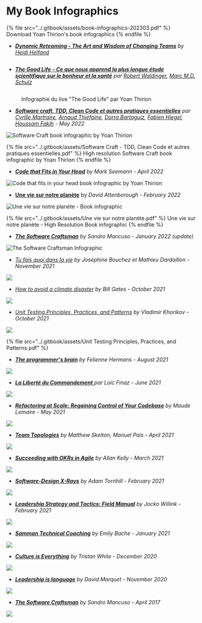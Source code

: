 # My Book Infographics

{% file src="../.gitbook/assets/book-infographics-202303.pdf" %}
Download Yoan Thirion's book infographics
{% endfile %}

* [_**Dynamic Reteaming - The Art and Wisdom of Changing Teams**_](https://www.oreilly.com/library/view/dynamic-reteaming-2nd/9781492061281/) _by_ [_Heidi Helfand_](https://www.heidihelfand.com)

<figure><img src="../.gitbook/assets/Dynamic Reteaming.webp" alt=""><figcaption></figcaption></figure>

* [_**The Good Life**_ _**- Ce que nous apprend la plus longue étude scientifique sur le bonheur et la santé**_](resources/book-notes/the-good-life.md) _par_ [_Robert Waldinger_](https://www.linkedin.com/in/robert-waldinger-90012169/)_,_ [_Marc M.D. Schulz_](https://www.linkedin.com/in/marc-schulz-20663222a/)

<figure><img src="../.gitbook/assets/The-Good-Life.webp" alt=""><figcaption><p>Infographie du live "The Good Life" par Yoan Thirion</p></figcaption></figure>

* [_**Software craft, TDD, Clean Code et autres pratiques essentielles**_](https://www.dunod.com/sciences-techniques/software-craft-tdd-clean-code-et-autres-pratiques-essentielles) _par_ [_Cyrille Martraire_](https://www.dunod.com/livres-cyrille-martraire)_,_ [_Arnaud Thiéfaine_](https://www.dunod.com/livres-arnaud-thiefaine)_,_ [_Dorra Bartaguiz_](https://www.dunod.com/livres-dorra-bartaguiz)_,_ [_Fabien Hiegel_](https://www.dunod.com/livres-fabien-hiegel)_,_ [_Houssam Fakih_](https://www.dunod.com/livres-houssam-fakih) _- May 2022_

![Software Craft book infographic by Yoan Thirion](../.gitbook/assets/Software-Craft-TDD\_-Clean-Code-et-autres-pratiques-essentielles.webp)

{% file src="../.gitbook/assets/Software Craft - TDD, Clean Code et autres pratiques essentielles.pdf" %}
High resolution Software Craft book infographic by Yoan Thirion
{% endfile %}

* [_**Code that Fits in Your Head**_](https://www.oreilly.com/library/view/code-that-fits/9780137464302/) _by Mark Seemann - April 2022_

![Code that fits in your head book infographic by Yoan Thirion](../.gitbook/assets/Code-that-fits-in-your-head.webp)

* [**Une vie sur notre planète**](https://editions.flammarion.com/une-vie-sur-notre-planete/9782080249616) by _David Attenborough - February 2022_

![Une vie sur notre planète - Book infographic](../.gitbook/assets/une-vie-sur-notre-planete.png)

{% file src="../.gitbook/assets/Une vie sur notre planète.pdf" %}
Une vie sur notre planète - High Resolution Book infographic
{% endfile %}

* [_**The Software Craftsman**_](https://www.goodreads.com/book/show/23215733-the-software-craftsman) _by Sandro Mancuso_ _-_ _January 2022 (update)_

![The Software Craftsman Infographic](../.gitbook/assets/The-Software-Craftsman.webp)

* [_Tu fais quoi dans la vie_](https://livre.fnac.com/a16126259/Matthieu-Dardaillon-Tu-fais-quoi-dans-la-vie) _by Joséphine Bouchez et Mathieu Dardaillon - November 2021_

![](../.gitbook/assets/Tu-fais-quoi-dans-la-vie.webp)

* [_How to avoid a climate disaster_](https://www.goodreads.com/book/show/52275335-how-to-avoid-a-climate-disaster) _by Bill Gates - October 2021_

![](<../.gitbook/assets/How to avoid a climate disaster.png>)

* [_Unit Testing Principles, Practices, and Patterns_](https://www.manning.com/books/unit-testing) _by Vladimir Khorikov - October 2021_

![](<../.gitbook/assets/Unit Testing Principles, Practices, and Patterns.png>)

{% file src="../.gitbook/assets/Unit Testing Principles, Practices, and Patterns.pdf" %}

* [_**The programmer's brain**_](https://yoan-thirion.gitbook.io/knowledge-base/xtrem-reading/resources/book-notes/the-programmers-brain) _by Felienne Hermans - August 2021_

![](<../.gitbook/assets/Programmers brain (1).png>)

* [_**La Liberté du Commandement**_ ](https://livre.fnac.com/a14046398/Loic-Finaz-La-liberte-du-commandement)_par Loïc Finaz - June 2021_

![](<../.gitbook/assets/La liberté du commandement (1).png>)

* [_**Refactoring at Scale: Regaining Control of Your Codebase**_](https://www.goodreads.com/book/show/53483751-refactoring-at-scale) _by Maude Lemaire - May 2021_

![](<../.gitbook/assets/Refactoring at scale (1).jpg>)

* [_**Team Topologies**_](https://www.goodreads.com/book/show/44135420-team-topologies) _by Matthew Skelton, Manuel Pais - April 2021_

![](<../.gitbook/assets/Team Topologies (1).png>)

* [_**Succeeding with OKRs in Agile**_](https://www.goodreads.com/book/show/57019672-succeeding-with-okrs-in-agile?ac=1\&from\_search=true\&qid=HgSf8HvSoN\&rank=1) _by Allan Kelly - March 2021_

![](<../.gitbook/assets/succeeding with okrs in agile (3).png>)

* [_**Software-Design X-Rays**_](https://www.goodreads.com/book/show/36517037-software-design-x-rays?ac=1\&from\_search=true\&qid=X1QZx8XCCs\&rank=1) _by Adam Tornhill - February 2021_

![](<../.gitbook/assets/Software-Design X-Rays (2).png>)

* [_**Leadership Strategy and Tactics: Field Manual**_](https://www.goodreads.com/book/show/51136198-leadership-strategy-and-tactics?ac=1\&from\_search=true\&qid=ExRdMvfk8X\&rank=1) _by Jocko Willink - February 2021_

![](<../.gitbook/assets/leadership strategy.jpg>)

* [_**Samman Technical Coaching**_](https://www.goodreads.com/book/show/56659570-technical-agile-coaching-with-the-samman-method?ac=1\&from\_search=true\&qid=Vsc4qfo3k7\&rank=1) _by Emily Bache - January 2021_

![](<../.gitbook/assets/Samman Technical Coaching.png>)

* [_**Culture is Everything**_](https://www.goodreads.com/book/show/35080568-culture-is-everything?ac=1\&from\_search=true\&qid=G7bsQEDUsD\&rank=1) _by Tristan White - December 2020_

![](<../.gitbook/assets/Culture is everything (1).jpg>)

* [_**Leadership is language**_](https://www.goodreads.com/book/show/42774083-leadership-is-language) _by David Marquet - November 2020_

![](<../.gitbook/assets/Leadership is language.jpg>)

* [_**The Software Craftsman**_](https://www.goodreads.com/book/show/23215733-the-software-craftsman) _by Sandro Mancuso_ _-_ _April 2017_

![](<../.gitbook/assets/The Software craftsman.png>)
